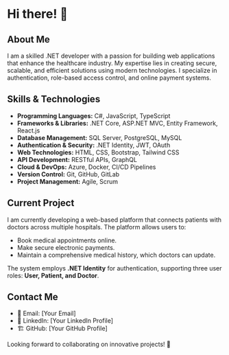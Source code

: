 # Hi there! 👋

## About Me
I am a skilled .NET developer with a passion for building web applications that enhance the healthcare industry. My expertise lies in creating secure, scalable, and efficient solutions using modern technologies. I specialize in authentication, role-based access control, and online payment systems.

## Skills & Technologies
- **Programming Languages:** C#, JavaScript, TypeScript
- **Frameworks & Libraries:** .NET Core, ASP.NET MVC, Entity Framework, React.js
- **Database Management:** SQL Server, PostgreSQL, MySQL
- **Authentication & Security:** .NET Identity, JWT, OAuth
- **Web Technologies:** HTML, CSS, Bootstrap, Tailwind CSS
- **API Development:** RESTful APIs, GraphQL
- **Cloud & DevOps:** Azure, Docker, CI/CD Pipelines
- **Version Control:** Git, GitHub, GitLab
- **Project Management:** Agile, Scrum

## Current Project
I am currently developing a web-based platform that connects patients with doctors across multiple hospitals. The platform allows users to:
- Book medical appointments online.
- Make secure electronic payments.
- Maintain a comprehensive medical history, which doctors can update.

The system employs **.NET Identity** for authentication, supporting three user roles: **User, Patient, and Doctor**.

## Contact Me
- 📧 Email: [Your Email]
- 💼 LinkedIn: [Your LinkedIn Profile]
- 🏗️ GitHub: [Your GitHub Profile]

Looking forward to collaborating on innovative projects! 🚀

